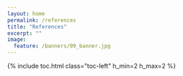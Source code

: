 ```yaml
---
layout: home
permalink: /references
title: "References"
excerpt: ""
image:
  feature: /banners/09_banner.jpg
---
```

{% include toc.html class="toc-left" h_min=2 h_max=2 %}
